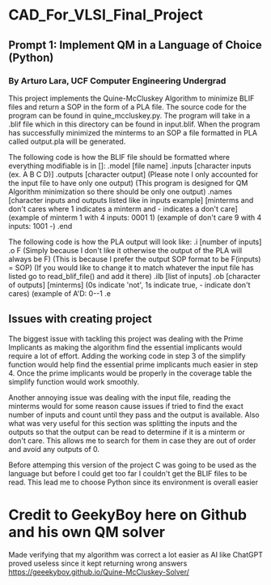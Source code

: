 # CAD_For_VLSI_Final_Project
## Prompt 1: Implement QM in a Language of Choice (Python)
### By Arturo Lara, UCF Computer Engineering Undergrad

This project implements the Quine-McCluskey Algorithm to minimize BLIF files and return a SOP in the form of a PLA file.
The source code for the program can be found in quine_mccluskey.py.
The program will take in a .blif file which in this directory can be found in input.blif.
When the program has successfully minimized the minterms to an SOP a file formatted in PLA called output.pla will be generated.

The following code is how the BLIF file should be formatted where everything modifiable is in []:
.model [file name]
.inputs [character inputs (ex. A B C D)]
.outputs [character output]
(Please note I only accounted for the input file to have only one output)
(This program is designed for QM Algorithm minimization so there should be only one output)
.names [character inputs and outputs listed like in inputs example]
[minterms and don't cares where 1 indicates a minterm and - indicates a don't care]
(example of minterm 1 with 4 inputs: 0001 1)
(example of don't care 9 with 4 inputs: 1001 -)
.end

The following code is how the PLA output will look like:
.i [number of inputs]
.o F (Simply because I don't like it otherwise the output of the PLA will always be F)
(This is because I prefer the output SOP format to be F(inputs) = SOP)
(If you would like to change it to match whatever the input file has listed go to read_blif_file() and add it there)
.ilb [list of inputs]
.ob [character of outputs]
[minterms]
(0s indicate 'not', 1s indicate true, - indicate don't cares)
(example of A'D: 0--1
.e

## Issues with creating project
The biggest issue with tackling this project was dealing with the Prime Implicants as making the algorithm find the essential implicants would require a lot of effort.
Adding the working code in step 3 of the simplify function would help find the essential prime implicants much easier in step 4. 
Once the prime implicants would be properly in the coverage table the simplify function would work smoothly.

Another annoying issue was dealing with the input file, reading the minterms would for some reason cause issues if tried to find the exact number of inputs and count until they pass and the output is available. Also what was very useful for this section was splitting the inputs and the outputs so that the output can be read to determine if it is a minterm or don't care. This allows me to search for them in case they are out of order and avoid any outputs of 0.

Before attemping this version of the project C was going to be used as the language but before I could get too far I couldn't get the BLIF files to be read. This lead me to choose Python since its environment is overall easier

# Credit to GeekyBoy here on Github and his own QM solver
Made verifying that my algorithm was correct a lot easier as AI like ChatGPT proved useless since it kept returning wrong answers
https://geeekyboy.github.io/Quine-McCluskey-Solver/

